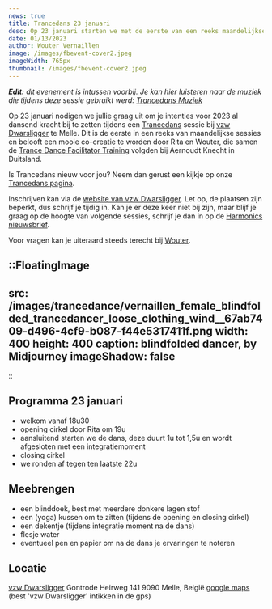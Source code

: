 ```yaml
--- 
news: true
title: Trancedans 23 januari
desc: Op 23 januari starten we met de eerste van een reeks maandelijkse Trancedans sessies bij vzw Dwarsligger in Melle
date: 01/13/2023
author: Wouter Vernaillen
image: /images/fbevent-cover2.jpeg
imageWidth: 765px
thumbnail: /images/fbevent-cover2.jpeg
---
```

***Edit:*** *dit evenement is intussen voorbij.*
*Je kan hier luisteren naar de muziek die tijdens deze sessie gebruikt werd: [Trancedans Muziek](/news/trancedancemusic)*

Op 23 januari nodigen we jullie graag uit om je intenties voor 2023 al dansend kracht bij te zetten tijdens een [Trancedans](/trancedance) sessie bij [vzw Dwarsligger](https://www.dwarsligger33.com/event-details/trancedans) te Melle. 
Dit is de eerste in een reeks van maandelijkse sessies en belooft een mooie co-creatie te worden door Rita en Wouter, die samen de [Trance Dance Facilitator Training](https://trance-dance.net/events/trancedance-facilitator-training/) volgden bij Aernoudt Knecht in Duitsland.

Is Trancedans nieuw voor jou?  Neem dan gerust een kijkje op onze [Trancedans pagina](/trancedance).

Inschrijven kan via de [website van vzw Dwarsligger](https://www.dwarsligger33.com/event-details/trancedans). Let op, de plaatsen zijn beperkt, dus schrijf je tijdig in.
Kan je er deze keer niet bij zijn, maar blijf je graag op de hoogte van volgende sessies, schrijf je dan in op de [Harmonics nieuwsbrief](/news).

Voor vragen kan je uiteraard steeds terecht bij [Wouter](/contact).

::FloatingImage
---
src: /images/trancedance/vernaillen_female_blindfolded_trancedancer_loose_clothing_wind__67ab7409-d496-4cf9-b087-f44e5317411f.png
width: 400
height: 400
caption: blindfolded dancer, by Midjourney
imageShadow: false
---
::

## Programma 23 januari
* welkom vanaf 18u30
* opening cirkel door Rita om 19u
* aansluitend starten we de dans, deze duurt 1u tot 1,5u en wordt afgesloten met een integratiemoment
* closing cirkel
* we ronden af tegen ten laatste 22u

## Meebrengen
* een blinddoek, best met meerdere donkere lagen stof
* een (yoga) kussen om te zitten (tijdens de opening en closing cirkel)
* een dekentje (tijdens integratie moment na de dans)
* flesje water
* eventueel pen en papier om na de dans je ervaringen te noteren

## Locatie

[vzw Dwarsligger](https://www.dwarsligger33.com/)
Gontrode Heirweg 141
9090 Melle, België
[google maps](https://goo.gl/maps/MnNE7r2AvZPsRXsK9)
(best 'vzw Dwarsligger' intikken in de gps)